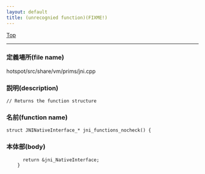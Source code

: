 ```yaml
---
layout: default
title: (unrecognied function)(FIXME!)
---
```

[Top](../index.html)

--- 
### 定義場所(file name)
hotspot/src/share/vm/prims/jni.cpp
### 説明(description)

```
// Returns the function structure
```

### 名前(function name)
```
struct JNINativeInterface_* jni_functions_nocheck() {
```

### 本体部(body)
```
	  return &jni_NativeInterface;
	}
	
```


